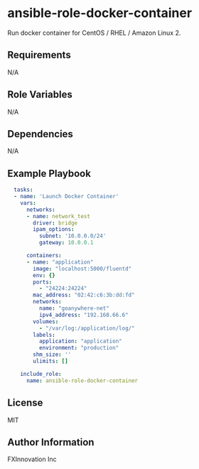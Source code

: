 ansible-role-docker-container
===================

Run docker container for CentOS / RHEL / Amazon Linux 2.  

Requirements
------------

N/A

Role Variables
--------------

N/A

Dependencies
------------

N/A

Example Playbook
----------------

```yaml
  tasks:
  - name: 'Launch Docker Container'
    vars:
      networks:
      - name: network_test
        driver: bridge
        ipam_options:
          subnet: '10.0.0.0/24'
          gateway: 10.0.0.1

      containers:
      - name: "application"
        image: "localhost:5000/fluentd"
        env: {}
        ports:
          - "24224:24224"
        mac_address: "02:42:c6:3b:dd:fd"
        networks:
          name: "goanywhere-net"
          ipv4_address: "192.168.66.6"
        volumes:
          - "/var/log:/application/log/"
        labels:
          application: "application"
          environment: "production"
        shm_size: ''
        ulimits: []

    include_role:
      name: ansible-role-docker-container
```

License
-------

MIT

Author Information
------------------

FXInnovation Inc
